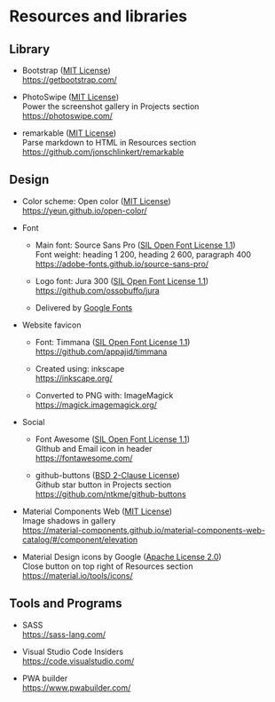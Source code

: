 # Resources and libraries

## Library

- Bootstrap ([MIT License](https://github.com/twbs/bootstrap/blob/master/LICENSE))  
  <https://getbootstrap.com/>

- PhotoSwipe ([MIT License](https://github.com/dimsemenov/PhotoSwipe/blob/master/LICENSE))  
  Power the screenshot gallery in Projects section  
  <https://photoswipe.com/>

- remarkable ([MIT License](https://github.com/jonschlinkert/remarkable/blob/master/LICENSE))  
  Parse markdown to HTML in Resources section  
  <https://github.com/jonschlinkert/remarkable>

## Design

- Color scheme: Open color ([MIT License](https://github.com/yeun/open-color/blob/master/LICENSE))  
  <https://yeun.github.io/open-color/>  

- Font

  - Main font: Source Sans Pro ([SIL Open Font License 1.1](https://github.com/adobe-fonts/source-sans-pro/blob/release/LICENSE.md))  
  Font weight: heading 1 200, heading 2 600, paragraph 400  
  <https://adobe-fonts.github.io/source-sans-pro/>

  - Logo font: Jura 300 ([SIL Open Font License 1.1](https://github.com/ossobuffo/jura/blob/master/OFL.txt))  
  <https://github.com/ossobuffo/jura>

  - Delivered by [Google Fonts](https://fonts.google.com)

- Website favicon

  - Font: Timmana ([SIL Open Font License 1.1](https://github.com/appajid/timmana/blob/master/OFL.txt))  
  <https://github.com/appajid/timmana>

  - Created using: inkscape  
  <https://inkscape.org/>
  
  - Converted to PNG with: ImageMagick  
  <https://magick.imagemagick.org/>

- Social 

  - Font Awesome ([SIL Open Font License 1.1](https://github.com/FortAwesome/Font-Awesome/blob/master/LICENSE.txt))  
  GIthub and Email icon in header  
  <https://fontawesome.com/>

  - github-buttons ([BSD 2-Clause License](https://github.com/ntkme/github-buttons/blob/master/LICENSE))  
  Github star button in Projects section  
  <https://github.com/ntkme/github-buttons>

- Material Components Web ([MIT License](https://github.com/material-components/material-components-web/blob/master/LICENSE))  
  Image shadows in gallery   
  <https://material-components.github.io/material-components-web-catalog/#/component/elevation>  

- Material Design icons by Google ([Apache License 2.0](https://github.com/google/material-design-icons/blob/master/LICENSE))  
  Close button on top right of Resources section  
  <https://material.io/tools/icons/>

## Tools and Programs

- SASS  
  <https://sass-lang.com/>
  
- Visual Studio Code Insiders  
  <https://code.visualstudio.com/>

- PWA builder  
  <https://www.pwabuilder.com/>
